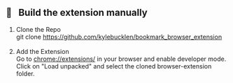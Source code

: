 <h2>🔨 &nbsp; Build the extension manually</h2>

1. Clone the Repo<br/>
git clone https://github.com/kylebucklen/bookmark_browser_extension
<br/><br/>
2. Add the Extension<br/>
Go to <a href="chrome://extensions/" target="_blank">chrome://extensions/</a> in your browser and enable developer mode.<br/>
Click on "Load unpacked" and select the cloned browser-extension folder.